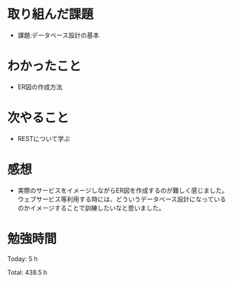 # 取り組んだ課題
- 課題:データベース設計の基本

# わかったこと
- ER図の作成方法


# 次やること
- RESTについて学ぶ

# 感想
- 実際のサービスをイメージしながらER図を作成するのが難しく感じました。
ウェブサービス等利用する時には、どういうデータベース設計になっているのかイメージすることで訓練したいなと思いました。

# 勉強時間
Today: 5 h

Total: 438.5 h

